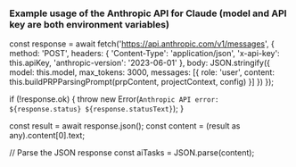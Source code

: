 ### Example usage of the Anthropic API for Claude (model and API key are both environment variables)

const response = await fetch('https://api.anthropic.com/v1/messages', {
method: 'POST',
headers: {
'Content-Type': 'application/json',
'x-api-key': this.apiKey,
'anthropic-version': '2023-06-01'
},
body: JSON.stringify({
model: this.model,
max_tokens: 3000,
messages: [{
role: 'user',
content: this.buildPRPParsingPrompt(prpContent, projectContext, config)
}]
})
});

if (!response.ok) {
throw new Error(`Anthropic API error: ${response.status} ${response.statusText}`);
}

const result = await response.json();
const content = (result as any).content[0].text;

// Parse the JSON response
const aiTasks = JSON.parse(content);
